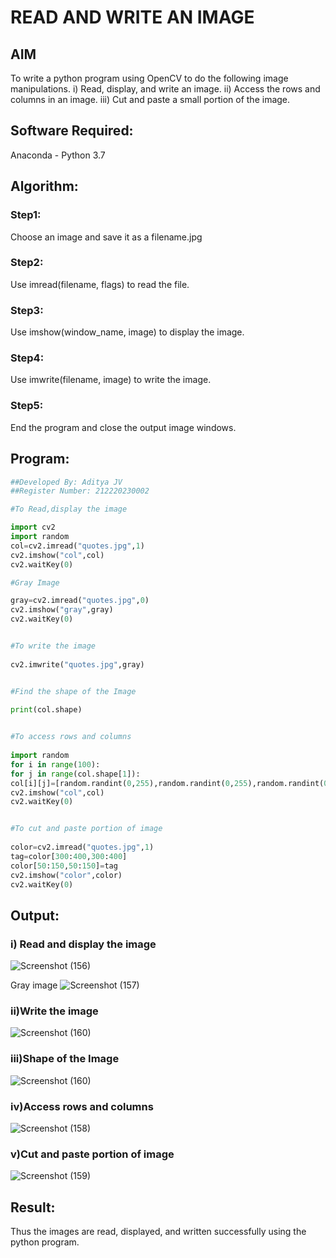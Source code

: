 # READ AND WRITE AN IMAGE
## AIM
To write a python program using OpenCV to do the following image manipulations.
i) Read, display, and write an image.
ii) Access the rows and columns in an image.
iii) Cut and paste a small portion of the image.

## Software Required:
Anaconda - Python 3.7
## Algorithm:
### Step1:
Choose an image and save it as a filename.jpg
### Step2:
Use imread(filename, flags) to read the file.
### Step3:
Use imshow(window_name, image) to display the image.
### Step4:
Use imwrite(filename, image) to write the image.
### Step5:
End the program and close the output image windows.
## Program:
~~~python
##Developed By: Aditya JV
##Register Number: 212220230002

#To Read,display the image

import cv2
import random
col=cv2.imread("quotes.jpg",1)
cv2.imshow("col",col)
cv2.waitKey(0)

#Gray Image

gray=cv2.imread("quotes.jpg",0)
cv2.imshow("gray",gray)
cv2.waitKey(0)


#To write the image
 
cv2.imwrite("quotes.jpg",gray)


#Find the shape of the Image
 
print(col.shape)


#To access rows and columns
 
import random
for i in range(100):
for j in range(col.shape[1]):
col[i][j]=[random.randint(0,255),random.randint(0,255),random.randint(0,255)]
cv2.imshow("col",col)
cv2.waitKey(0)


#To cut and paste portion of image
 
color=cv2.imread("quotes.jpg",1)
tag=color[300:400,300:400]
color[50:150,50:150]=tag
cv2.imshow("color",color)
cv2.waitKey(0)

~~~

## Output:

### i) Read and display the image

![Screenshot (156)](https://user-images.githubusercontent.com/75235386/161376402-4e511311-5f46-4310-98a8-6418a2ceaa0b.png)

Gray image
![Screenshot (157)](https://user-images.githubusercontent.com/75235386/161376424-f96ce0ee-cbc7-4639-92b2-e0a2785a90d6.png)


### ii)Write the image
![Screenshot (160)](https://user-images.githubusercontent.com/75235386/161376550-9db8aea0-6890-43b3-8dc8-eef1e09afe00.png)


### iii)Shape of the Image
![Screenshot (160)](https://user-images.githubusercontent.com/75235386/161376554-f50f184a-4115-4878-963b-8085d1d0a4e4.png)


### iv)Access rows and columns
![Screenshot (158)](https://user-images.githubusercontent.com/75235386/161376561-cb6649d2-d802-4fd5-afaf-bb88623f67bb.png)


### v)Cut and paste portion of image
![Screenshot (159)](https://user-images.githubusercontent.com/75235386/161376566-b88fd129-8a4e-43fd-a0cc-1998342dcc74.png)


## Result:
Thus the images are read, displayed, and written successfully using the python program.


